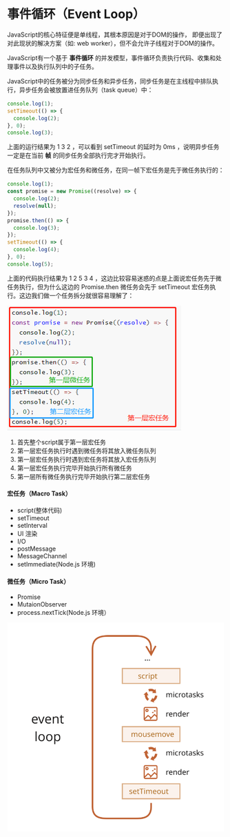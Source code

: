 # 事件循环（Event Loop）

JavaScript的核心特征便是单线程，其根本原因是对于DOM的操作， 即便出现了对此现状的解决方案（如: web worker），但不会允许子线程对于DOM的操作。

JavaScript有一个基于 **事件循环** 的并发模型，事件循环负责执行代码、收集和处理事件以及执行队列中的子任务。

JavaScript中的任务被分为同步任务和异步任务，同步任务是在主线程中排队执行，异步任务会被放置进任务队列（task queue）中：

```javascript
console.log(1);
setTimeout(() => {
  console.log(2);
}, 0);
console.log(3);
```

上面的运行结果为 1 3 2 ，可以看到 setTimeout 的延时为 0ms ，说明异步任务一定是在当前 **帧** 的同步任务全部执行完才开始执行。

在任务队列中又被分为宏任务和微任务，在同一帧下宏任务是先于微任务执行的：

```javascript
console.log(1);
const promise = new Promise((resolve) => {
  console.log(2);
  resolve(null);
});
promise.then(() => {
  console.log(3);
});
setTimeout(() => {
  console.log(4);
}, 0);
console.log(5);
```

上面的代码执行结果为 1 2 5 3 4 ，这边比较容易迷惑的点是上面说宏任务先于微任务执行，但为什么这边的 Promise.then 微任务会先于 setTimeout 宏任务执行。这边我们做一个任务拆分就很容易理解了：

![ex1](./images/eventLoopEx1.png)

1. 首先整个script属于第一层宏任务
2. 第一层宏任务执行时遇到微任务将其放入微任务队列
3. 第一层宏任务执行时遇到宏任务将其放入宏任务队列
4. 第一层宏任务执行完毕开始执行所有微任务
5. 第一层所有微任务执行完毕开始执行第二层宏任务

#### 宏任务（Macro Task）

- script(整体代码)
- setTimeout
- setInterval
- UI 渲染
- I/O
- postMessage
- MessageChannel
- setImmediate(Node.js 环境)

#### 微任务（Micro Task）

- Promise
- MutaionObserver
- process.nextTick(Node.js 环境）



![full-event-loop](./images/eventLoop-full.svg)